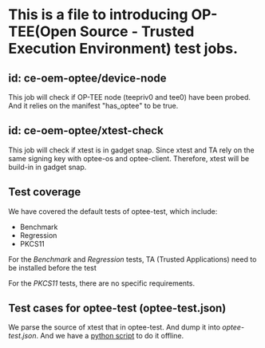 # This is a file to introducing OP-TEE(Open Source - Trusted Execution Environment) test jobs.

## id: ce-oem-optee/device-node
  This job will check if OP-TEE node (teepriv0 and tee0) have been probed.
  And it relies on the manifest "has_optee" to be true.

## id: ce-oem-optee/xtest-check
  This job will check if xtest is in gadget snap. Since xtest and TA rely on the same signing key with optee-os and optee-client. Therefore, xtest will be build-in in gadget snap.
  
## Test coverage
  We have covered the default tests of optee-test, which include: 
  - Benchmark
  - Regression
  - PKCS11
  
  For the *Benchmark* and *Regression* tests, TA (Trusted Applications) need to be installed before the test

  For the *PKCS11* tests, there are no specific requirements.

## Test cases for optee-test (optee-test.json)
  We parse the source of xtest that in optee-test. And dump it into *optee-test.json*. And we have a [python script](https://git.launchpad.net/~rickwu4444/+git/tools/tree/parse_optee_test_cases) to do it offline. 